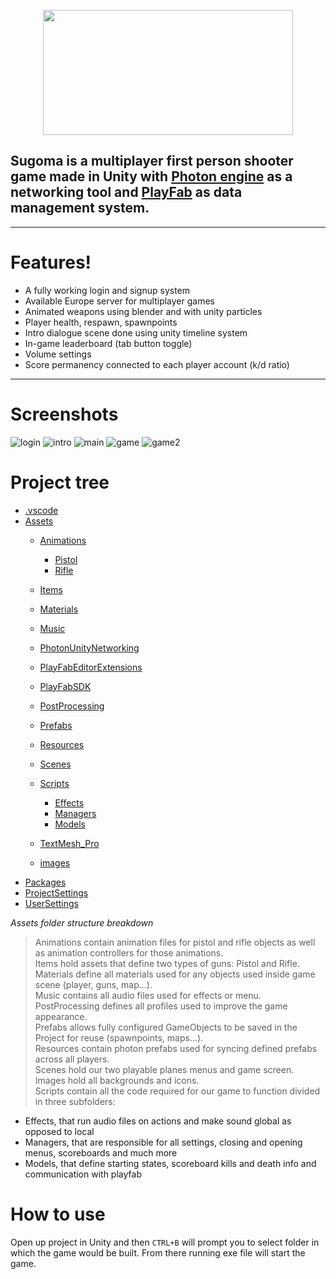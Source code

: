 <p align="center">
  <img src="https://1000logos.net/wp-content/uploads/2021/09/Among-Us-Logo.png" width="400" height="200"> 
</p>  

Sugoma is a multiplayer first person shooter game made in Unity with [Photon engine](https://www.photonengine.com) as a networking tool and [PlayFab](https://playfab.com) as data management system.  
---  
***
# **Features!**
* A fully working login and signup system
* Available Europe server for multiplayer games
* Animated weapons using blender and with unity particles
* Player health, respawn, spawnpoints
* Intro dialogue scene done using unity timeline system
* In-game leaderboard (tab button toggle)
* Volume settings
* Score permanency connected to each player account (k/d ratio) 
***  
# **Screenshots**
![login](https://user-images.githubusercontent.com/88716637/220421310-b2cfe2bf-094b-44b6-9050-dd9e8c2c2500.png)
![intro](https://user-images.githubusercontent.com/88716637/220421341-2c9889ba-18ba-46df-8c58-268985e56f30.png)
![main](https://user-images.githubusercontent.com/88716637/220421346-82b43198-a62f-434a-952e-842cd8fda572.png)
![game](https://user-images.githubusercontent.com/88716637/220422880-ae4db5d9-ae66-4343-9390-43ba733df6c5.png)
![game2](https://user-images.githubusercontent.com/88716637/220422888-94cf17b9-6f8b-4734-bffd-a443b9086cfd.png)


# **Project tree**

 * [.vscode](/FPS/.vscode/)
 * [Assets](/FPS/Assets/)
   * [Animations](/FPS/Assets/Animatons/)
     * [Pistol](/FPS/Assets/Animations/Rifle)
     * [Rifle](/FPS/Assets/Animations/Rifle)
   * [Items](/FPS/Assets/Items/) 
   * [Materials](/FPS/Assets/Materials)
   * [Music](/FPS/Assets/Music)
   * [PhotonUnityNetworking](/FPS/Assets/PhotonUnityNetworking)
   * [PlayFabEditorExtensions](/FPS/Assets/PlayFabEditorExtensions)
   * [PlayFabSDK](/FPS/Assets/PlayFabSDK)
   * [PostProcessing](/FPS/Assets/PostProcessing)

   * [Prefabs](/FPS/Assets/Prefabs)
   * [Resources](/FPS/Assets/Resources)
   * [Scenes](/FPS/Assets/Scenes)
   * [Scripts](/FPS/Assets/Scripts)
     * [Effects](/FPS/Assets/Scripts/Effects)
     * [Managers](/FPS/Assets/Scripts/Managers)
     * [Models](/FPS/Assets/Scripts/Models)
   * [TextMesh_Pro](/FPS/Assets/TextMesh_Pro)
   * [images](/FPS/Assets/images)
 * [Packages](/FPS/Packages/)
 * [ProjectSettings](/FPS/ProjectSettings/)
 * [UserSettings](/FPS/UserSettings/)

*Assets folder structure breakdown*
> Animations contain animation files for pistol and rifle objects as well as animation controllers for those animations.  
 Items hold assets that define two types of guns: Pistol and Rifle.  
 Materials define all materials used for any objects used inside game scene (player, guns, map...).  
 Music contains all audio files used for effects or menu.  
 PostProcessing defines all profiles used to improve the game appearance.  
 Prefabs allows fully configured GameObjects to be saved in the Project for reuse (spawnpoints, maps...).  
 Resources contain photon prefabs used for syncing defined prefabs across all players.  
 Scenes hold our two playable planes menus and game screen.  
 Images hold all backgrounds and icons.  
 Scripts contain all the code required for our game to function divided in three subfolders:  
- Effects, that run audio files on actions and make sound global as opposed to local
- Managers, that are responsible for all settings, closing and opening menus, scoreboards and much more 
- Models, that define starting states, scoreboard kills and death info and communication with playfab  
# **How to use**
Open up project in Unity and then ```CTRL+B``` will prompt you to select folder in which the game would be built. From there running exe file will start the game.


